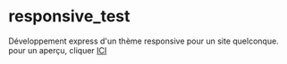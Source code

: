 responsive_test
===============

Développement express d'un thème responsive pour un site quelconque.
pour un aperçu, cliquer [ICI](http://dl.dropboxusercontent.com/u/26703650/%23%23Sites/responsive_test/index.html)
